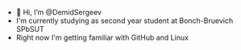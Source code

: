 - 👋 Hi, I’m @DemidSergeev
- I'm currently studying as second year student at Bonch-Bruevich SPbSUT
- Right now I'm getting familiar with GitHub and Linux

<!---
DemidSergeev/DemidSergeev is a ✨ special ✨ repository because its `README.md` (this file) appears on your GitHub profile.
You can click the Preview link to take a look at your changes.
--->
